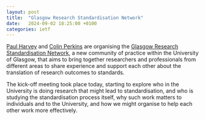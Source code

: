 ```yaml
---
layout: post
title:  "Glasgow Research Standardisation Network"
date:   2024-09-02 18:25:00 +0100
categories: ietf
---
```


[Paul Harvey](https://www.gla.ac.uk/schools/computing/staff/paulharvey/)
and [Colin Perkins](https://csperkins.org/) are organising the 
[Glasgow Research Standardisation Network](https://glasgow-rsn.github.io),
a new community of practice within the University of Glasgow, that aims to
bring together researchers and professionals from different areas to share
experience and support each other about the translation of research
outcomes to standards.

The kick-off meeting took place today, starting to explore who in the
University is doing research that might lead to standardisation, and who
is studying the standardisation process itself, why such work matters to
individuals and to the University, and how we might organise to help
each other work more effectively.


